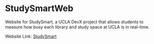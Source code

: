 # StudySmartWeb
Website for StudySmart, a UCLA DevX project that allows students to measure how busy each library and study space at UCLA is in real-time.

Website Link:
[StudySmart](http://ss-temp.atwebpages.com/)

